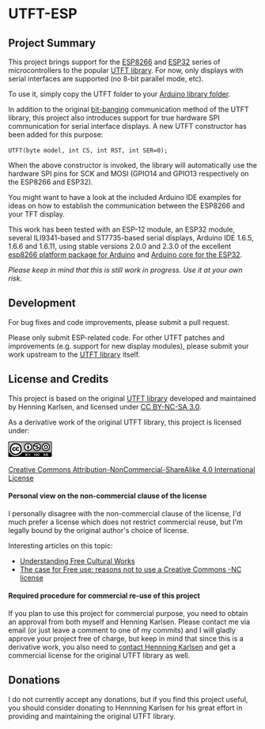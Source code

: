 # UTFT-ESP

## Project Summary
This project brings support for the [ESP8266](https://en.wikipedia.org/wiki/ESP8266) and [ESP32](https://en.wikipedia.org/wiki/ESP32) series of microcontrollers to the popular [UTFT library](http://www.rinkydinkelectronics.com/library.php?id=51). For now, only displays with serial interfaces are supported (no 8-bit parallel mode, etc).

To use it, simply copy the UTFT folder to your [Arduino library folder](https://www.arduino.cc/en/Guide/Libraries).

In addition to the original [bit-banging](https://en.wikipedia.org/wiki/Bit_banging) communication method of the UTFT library, this project also introduces support for true hardware SPI communication for serial interface displays. A new UTFT constructor has been added for this purpose:

`UTFT(byte model, int CS, int RST, int SER=0);`

When the above constructor is invoked, the library will automatically use the hardware SPI pins for SCK and MOSI (GPIO14 and GPIO13 respectively on the ESP8266 and ESP32).

You might want to have a look at the included Arduino IDE examples for ideas on how to establish the communication between the ESP8266 and your TFT display.

This work has been tested with an ESP-12 module, an ESP32 module, several ILI9341-based and ST7735-based serial displays, Arduino IDE 1.6.5, 1.6.6 and 1.6.11, using stable versions 2.0.0 and 2.3.0 of the excellent [esp8266 platform package for Arduino](https://github.com/esp8266/Arduino) and [Arduino core for the ESP32](https://github.com/espressif/arduino-esp32).

*Please keep in mind that this is still work in progress. Use it at your own risk.*

## Development

For bug fixes and code improvements, please submit a pull request.

Please only submit ESP-related code. For other UTFT patches and improvements (e.g. support for new display modules), please submit your work upstream to the [UTFT library](http://www.rinkydinkelectronics.com/library.php?id=51) itself.

## License and Credits
This project is based on the original [UTFT library](http://www.rinkydinkelectronics.com/library.php?id=51) developed and maintained by Henning Karlsen, and licensed under [CC BY-NC-SA 3.0](http://creativecommons.org/licenses/by-nc-sa/3.0/).

As a derivative work of the original UTFT library, this project is licensed under:

[![license](graphics/by-nc-sa.eu.png)](http://creativecommons.org/licenses/by-nc-sa/4.0/)

[Creative Commons Attribution-NonCommercial-ShareAlike 4.0 International License](http://creativecommons.org/licenses/by-nc-sa/4.0/)

#### Personal view on the non-commercial clause of the license
I personally disagree with the non-commercial clause of the license, I'd much prefer a license which does not restrict commercial reuse, but I'm legally bound by the original author's choice of license.

Interesting articles on this topic:

 * [Understanding Free Cultural Works](http://creativecommons.org/freeworks)
 * [The case for Free use: reasons not to use a Creative Commons -NC license](http://freedomdefined.org/Licenses/NC)

#### Required procedure for commercial re-use of this project
If you plan to use this project for commercial purpose, you need to obtain an approval from both myself and Henning Karlsen. Please contact me via email (or just leave a comment to one of my commits) and I will gladly approve your project free of charge, but keep in mind that since this is a derivative work, you also need to [contact Hennning Karlsen](http://www.rinkydinkelectronics.com/contact.php) and get a commercial license for the original UTFT library as well.

## Donations
I do not currently accept any donations, but if you find this project useful, you should consider donating to Hennning Karlsen for his great effort in providing and maintaining the original UTFT library.
